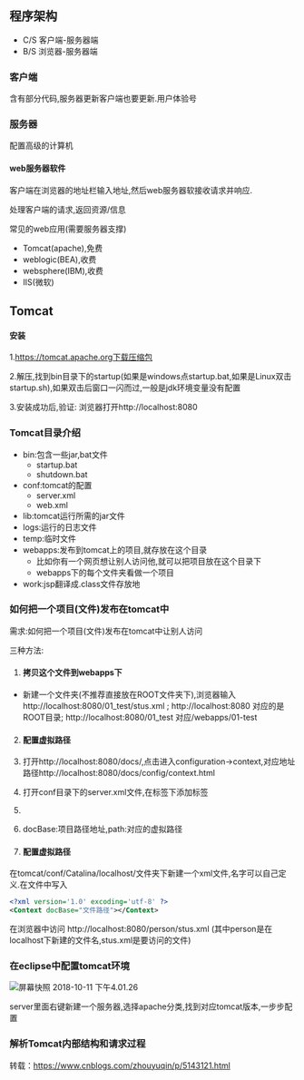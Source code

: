## 程序架构

- C/S 客户端-服务器端
- B/S 浏览器-服务器端

### 客户端

含有部分代码,服务器更新客户端也要更新.用户体验号

### 服务器

配置高级的计算机

#### web服务器软件

客户端在浏览器的地址栏输入地址,然后web服务器软接收请求并响应.

处理客户端的请求,返回资源/信息

常见的web应用(需要服务器支撑)

- Tomcat(apache),免费
- weblogic(BEA),收费
- websphere(IBM),收费
- IIS(微软)

## Tomcat

#### 安装

1.https://tomcat.apache.org下载压缩包

2.解压,找到bin目录下的startup(如果是windows点startup.bat,如果是Linux双击startup.sh),如果双击后窗口一闪而过,一般是jdk环境变量没有配置

3.安装成功后,验证:  浏览器打开http://localhost:8080

### Tomcat目录介绍

- bin:包含一些jar,bat文件
	- startup.bat
	- shutdown.bat
- conf:tomcat的配置
	- server.xml
	- web.xml
- lib:tomcat运行所需的jar文件
- logs:运行的日志文件
- temp:临时文件
- webapps:发布到tomcat上的项目,就存放在这个目录
	- 比如你有一个网页想让别人访问他,就可以把项目放在这个目录下
	- webapps下的每个文件夹看做一个项目
- work:jsp翻译成.class文件存放地

### 如何把一个项目(文件)发布在tomcat中

需求:如何把一个项目(文件)发布在tomcat中让别人访问

三种方法:

1. #### 拷贝这个文件到webapps下

  - 新建一个文件夹(不推荐直接放在ROOT文件夹下),浏览器输入http://localhost:8080/01_test/stus.xml  ;     http://localhost:8080 对应的是ROOT目录;   http://localhost:8080/01_test 对应/webapps/01-test

2. #### 配置虚拟路径

  1. 打开http://localhost:8080/docs/,点击进入configuration->context,对应地址路径http://localhost:8080/docs/config/context.html
  2. 打开conf目录下的server.xml文件,在<Host>标签下添加<Context>标签
  3. <Context path="/a" docBase="/Users/xyp/Documents/workspace/xml_practice/bin"  reloadable="true"></Context>
  4. docBase:项目路径地址,path:对应的虚拟路径

3. #### 配置虚拟路径

  在tomcat/conf/Catalina/localhost/文件夹下新建一个xml文件,名字可以自己定义.在文件中写入

  ```xml
  <?xml version='1.0' excoding='utf-8' ?>
  <Context docBase="文件路径"></Context>
  ```

  在浏览器中访问 http://localhost:8080/person/stus.xml (其中person是在localhost下新建的文件名,stus.xml是要访问的文件)

### 在eclipse中配置tomcat环境

![屏幕快照 2018-10-11 下午4.01.26](https://ws4.sinaimg.cn/large/006tKfTcly1g186ccrbi8j31pg0nsqcm.jpg)

server里面右键新建一个服务器,选择apache分类,找到对应tomcat版本,一步步配置

### 解析Tomcat内部结构和请求过程

转载：<https://www.cnblogs.com/zhouyuqin/p/5143121.html>